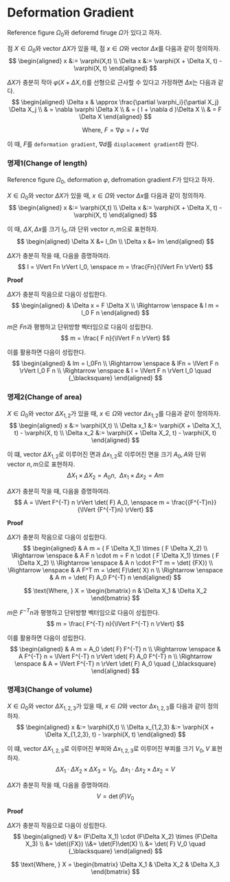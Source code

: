 # Deformation Gradient
Reference figure $\Omega_0$와 deforemd firuge $\Omega$가 있다고 하자.

점 $X \in \Omega_0$와 vector $\Delta X$가 있을 때, 점 $x \in \Omega$와 vector $\Delta x$를 다음과 같이 정의하자.
$$ \begin{aligned} x &:= \varphi(X,t) \\ \Delta x &:= \varphi(X + \Delta X, t) - \varphi(X, t) \end{aligned} $$

$\Delta X$가 충분히 작아 $\varphi (X + \Delta X, t)$를 선형으로 근사할 수 있다고 가정하면 $\Delta  x$는 다음과 같다.
$$ \begin{aligned} \Delta  x & \approx \frac{\partial \varphi_i}{\partial X_j} \Delta X_j \\ & = \nabla \varphi \Delta X \\ & =  ( I + \nabla  d )\Delta X \\ & =  F \Delta X \end{aligned} $$

$$ \text{Where, }  F = \nabla \varphi =  I + \nabla  d $$

이 때, $F$를 `deformation gradient`, $\nabla  d$를 `displacement gradient`라 한다.


### 명제1(Change of length)
Reference figure $\Omega_0$, deformation $\varphi$, defromation gradient $F$가 있다고 하자.

$X \in \Omega_0$와 vector $\Delta X$가 있을 때, $x \in \Omega$와 vector $\Delta x$를 다음과 같이 정의하자.
$$ \begin{aligned} x &:= \varphi(X,t) \\ \Delta x &:= \varphi(X + \Delta X, t) - \varphi(X, t) \end{aligned} $$

이 때, $\Delta X, \Delta x$를 크기 $l_0, l$과 단위 vector $n,m$으로 표현하자.
$$ \begin{aligned} \Delta X &= l_0n  \\ \Delta x &= lm \end{aligned} $$

$\Delta X$가 충분히 작을 때, 다음을 증명하여라.
$$ l = \lVert Fn \rVert l_0, \enspace m = \frac{Fn}{\lVert Fn \rVert} $$

**Proof**

$\Delta X$가 충분히 작음으로 다음이 성립한다.
$$ \begin{aligned} & \Delta  x =  F \Delta X \\ \Rightarrow \enspace &  l  m = l_0  F  n \end{aligned} $$

$m$은 $Fn$과 평행하고 단위방향 벡터임으로 다음이 성립한다.
$$  m = \frac{ F  n}{\lVert  F  n \rVert} $$

이를 활용하면 다음이 성립한다.
$$ \begin{aligned} & lm = l_0Fn \\ \Rightarrow \enspace & lFn = \lVert  F  n \rVert l_0  F  n \\ \Rightarrow \enspace & l = \lVert  F  n \rVert l_0 \quad {_\blacksquare} \end{aligned} $$

### 명제2(Change of area)
$X \in \Omega_0$와 vector $\Delta X_{1,2}$가 있을 때, $x \in \Omega$와 vector $\Delta x_{1,2}$를 다음과 같이 정의하자.
$$ \begin{aligned} x &:= \varphi(X,t) \\ \Delta x_1 &:= \varphi(X + \Delta X_1, t) - \varphi(X, t) \\ \Delta x_2 &:= \varphi(X + \Delta X_2, t) - \varphi(X, t) \end{aligned} $$

이 떄, vector $\Delta X_{1,2}$로 이루어진 면과 $\Delta x_{1,2}$로 이루어진 면을 크기 $A_0,A$와 단위 vector $n,m$으로 표현하자.
$$ \Delta X_1 \times \Delta X_2 = A_0  n, \enspace \Delta  x_1 \times \Delta  x_2 = A  m$$

 $\Delta X$가 충분히 작을 때, 다음을 증명하여라.
$$ A = \lVert  F^{-T}  n \rVert \det( F) A_0, \enspace  m = \frac{{F^{-T}n}}{\lVert {F^{-T}n} \rVert} $$

**Proof**

$\Delta X$가 충분히 작음으로 다음이 성립한다.
$$ \begin{aligned} & A  m = ( F \Delta X_1) \times ( F \Delta X_2) \\ \Rightarrow \enspace &  A  F  n \cdot   m =  F  n \cdot ( F \Delta X_1) \times ( F \Delta X_2) \\ \Rightarrow \enspace &  A  n \cdot  F^T  m = \det(  {FX}) \\ \Rightarrow \enspace &  A   F^T  m = \det( F)\det( X)  n \\ \Rightarrow \enspace &  A   m = \det( F) A_0  F^{-T}  n \end{aligned} $$

$$ \text{Where, }  X = \begin{bmatrix}  n & \Delta X_1 & \Delta X_2 \end{bmatrix} $$

$m$은 $F^{-T}n$과 평행하고 단위방향 벡터임으로 다음이 성립한다.
$$  m = \frac{ F^{-T}  n}{\lVert  F^{-T}  n \rVert} $$

이를 활용하면 다음이 성립한다.
$$ \begin{aligned} &  A  m = A_0 \det( F)  F^{-T}  n \\ \Rightarrow \enspace & A  F^{-T}  n = \lVert  F^{-T}  n \rVert \det( F) A_0  F^{-T}  n \\ \Rightarrow \enspace & A = \lVert  F^{-T}  n \rVert \det( F) A_0 \quad {_\blacksquare} \end{aligned} $$

### 명제3(Change of volume)
$X \in \Omega_0$와 vector $\Delta X_{1,2,3}$가 있을 때, $x \in \Omega$와 vector $\Delta x_{1,2,3}$를 다음과 같이 정의하자.
$$ \begin{aligned} x &:= \varphi(X,t) \\ \Delta x_{1,2,3} &:= \varphi(X + \Delta X_{1,2,3}, t) - \varphi(X, t) \end{aligned} $$

이 떄, vector $\Delta X_{1,2,3}$로 이루어진 부피와 $\Delta x_{1,2,3}$로 이루어진 부피를 크기 $V_0,V$ 표현하자.
$$ \Delta X_1 \cdot \Delta X_2 \times \Delta X_3 = V_0 , \enspace \Delta  x_1 \cdot \Delta  x_2 \times \Delta  x_2 = V$$

$\Delta X$가 충분히 작을 때, 다음을 증명하여라.
$$ V = \det( F) V_0 $$

**Proof**

$\Delta X$가 충분히 작음으로 다음이 성립한다.
$$ \begin{aligned} V &= (F\Delta X_1) \cdot (F\Delta X_2) \times (F\Delta X_3) \\ &=  \det({FX}) \\&= \det(F)\det(X) \\ &= \det( F) V_0 \quad {_\blacksquare} \end{aligned} $$

$$ \text{Where, }  X = \begin{bmatrix} \Delta X_1 & \Delta X_2 & \Delta X_3 \end{bmatrix} $$
